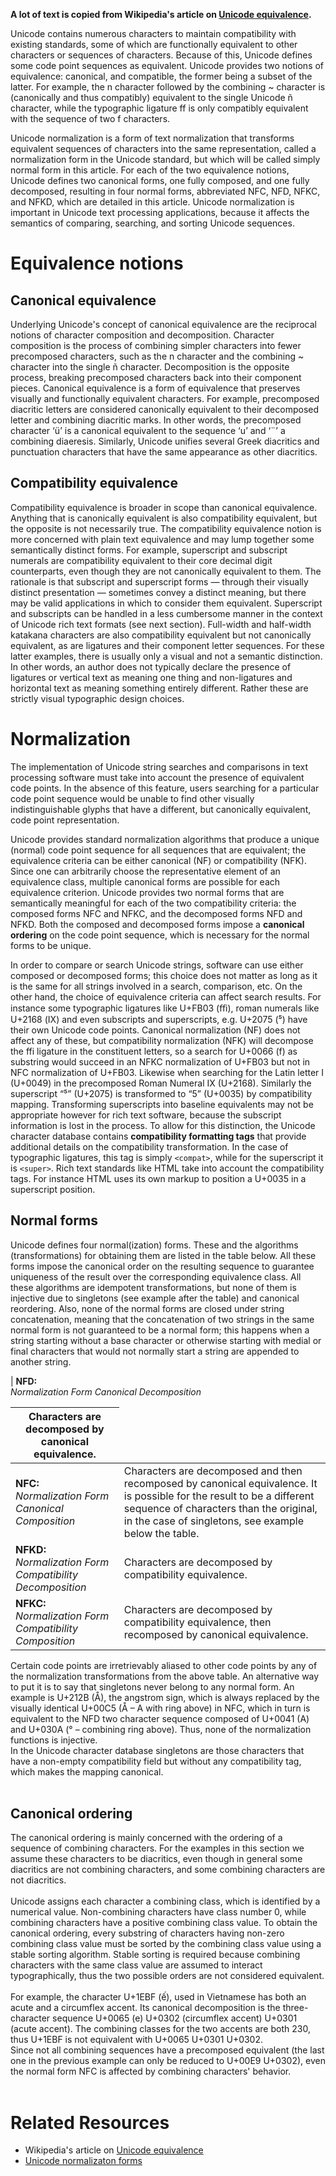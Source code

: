 **A lot of text is copied from Wikipedia's article on [Unicode equivalence](http://en.wikipedia.org/wiki/Unicode_equivalence).**

Unicode contains numerous characters to maintain compatibility with existing standards, some of which are functionally equivalent to other characters or sequences of characters. Because of this, Unicode defines some code point sequences as equivalent. Unicode provides two notions of equivalence: canonical, and compatible, the former being a subset of the latter. For example, the n character followed by the combining ~ character is (canonically and thus compatibly) equivalent to the single Unicode ñ character, while the typographic ligature ff is only compatibly equivalent with the sequence of two f characters.

Unicode normalization is a form of text normalization that transforms equivalent sequences of characters into the same representation, called a normalization form in the Unicode standard, but which will be called simply normal form in this article. For each of the two equivalence notions, Unicode defines two canonical forms, one fully composed, and one fully decomposed, resulting in four normal forms, abbreviated NFC, NFD, NFKC, and NFKD, which are detailed in this article. Unicode normalization is important in Unicode text processing applications, because it affects the semantics of comparing, searching, and sorting Unicode sequences.



# Equivalence notions #

## Canonical equivalence ##
Underlying Unicode's concept of canonical equivalence are the reciprocal notions of character composition and decomposition. Character composition is the process of combining simpler characters into fewer precomposed characters, such as the n character and the combining ~ character into the single ñ character. Decomposition is the opposite process, breaking precomposed characters back into their component pieces.
Canonical equivalence is a form of equivalence that preserves visually and functionally equivalent characters. For example, precomposed diacritic letters are considered canonically equivalent to their decomposed letter and combining diacritic marks. In other words, the precomposed character ‘ü’ is a canonical equivalent to the sequence ‘u’ and ‘¨’ a combining diaeresis. Similarly, Unicode unifies several Greek diacritics and punctuation characters that have the same appearance as other diacritics.

## Compatibility equivalence ##
Compatibility equivalence is broader in scope than canonical equivalence. Anything that is canonically equivalent is also compatibility equivalent, but the opposite is not necessarily true. The compatibility equivalence notion is more concerned with plain text equivalence and may lump together some semantically distinct forms.
For example, superscript and subscript numerals are compatibility equivalent to their core decimal digit counterparts, even though they are not canonically equivalent to them. The rationale is that subscript and superscript forms — through their visually distinct presentation — sometimes convey a distinct meaning, but there may be valid applications in which to consider them equivalent. Superscript and subscripts can be handled in a less cumbersome manner in the context of Unicode rich text formats (see next section).
Full-width and half-width katakana characters are also compatibility equivalent but not canonically equivalent, as are ligatures and their component letter sequences. For these latter examples, there is usually only a visual and not a semantic distinction. In other words, an author does not typically declare the presence of ligatures or vertical text as meaning one thing and non-ligatures and horizontal text as meaning something entirely different. Rather these are strictly visual typographic design choices.


# Normalization #

The implementation of Unicode string searches and comparisons in text processing software must take into account the presence of equivalent code points. In the absence of this feature, users searching for a particular code point sequence would be unable to find other visually indistinguishable glyphs that have a different, but canonically equivalent, code point representation.

Unicode provides standard normalization algorithms that produce a unique (normal) code point sequence for all sequences that are equivalent; the equivalence criteria can be either canonical (NF) or compatibility (NFK). Since one can arbitrarily choose the representative element of an equivalence class, multiple canonical forms are possible for each equivalence criterion. Unicode provides two normal forms that are semantically meaningful for each of the two compatibility criteria: the composed forms NFC and NFKC, and the decomposed forms NFD and NFKD. Both the composed and decomposed forms impose a **canonical ordering** on the code point sequence, which is necessary for the normal forms to be unique.

In order to compare or search Unicode strings, software can use either composed or decomposed forms; this choice does not matter as long as it is the same for all strings involved in a search, comparison, etc. On the other hand, the choice of equivalence criteria can affect search results. For instance some typographic ligatures like U+FB03 (ﬃ), roman numerals like U+2168 (Ⅸ) and even subscripts and superscripts, e.g. U+2075 (⁵) have their own Unicode code points. Canonical normalization (NF) does not affect any of these, but compatibility normalization (NFK) will decompose the ffi ligature in the constituent letters, so a search for U+0066 (f) as substring would succeed in an NFKC normalization of U+FB03 but not in NFC normalization of U+FB03. Likewise when searching for the Latin letter I (U+0049) in the precomposed Roman Numeral Ⅸ (U+2168). Similarly the superscript “⁵” (U+2075) is transformed to “5” (U+0035) by compatibility mapping.
Transforming superscripts into baseline equivalents may not be appropriate however for rich text software, because the subscript information is lost in the process. To allow for this distinction, the Unicode character database contains **compatibility formatting tags** that provide additional details on the compatibility transformation. In the case of typographic ligatures, this tag is simply `<compat>`, while for the superscript it is `<super>`. Rich text standards like HTML take into account the compatibility tags. For instance HTML uses its own markup to position a U+0035 in a superscript position.

## Normal forms ##
Unicode defines four normal(ization) forms. These and the algorithms (transformations) for obtaining them are listed in the table below. All these forms impose the canonical order on the resulting sequence to guarantee uniqueness of the result over the corresponding equivalence class. All these algorithms are idempotent transformations, but none of them is injective due to singletons (see example after the table) and canonical reordering. Also, none of the normal forms are closed under string concatenation, meaning that the concatenation of two strings in the same normal form is not guaranteed to be a normal form; this happens when a string starting without a base character or otherwise starting with medial or final characters that would not normally start a string are appended to another string.

| **NFD:** <br>  <i>Normalization Form Canonical Decomposition</i>       <table><thead><th> Characters are decomposed by canonical equivalence. </th></thead><tbody>
<tr><td> <b>NFC:</b> <br> <i>Normalization Form Canonical Composition</i>         </td><td> Characters are decomposed and then recomposed by canonical equivalence. It is possible for the result to be a different sequence of characters than the original, in the case of singletons, see example below the table. </td></tr>
<tr><td> <b>NFKD:</b> <br> <i>Normalization Form Compatibility Decomposition</i>  </td><td> Characters are decomposed by compatibility equivalence. </td></tr>
<tr><td><b>NFKC:</b> <br> <i>Normalization Form Compatibility Composition</i>     </td><td> Characters are decomposed by compatibility equivalence, then recomposed by canonical equivalence. </td></tr></tbody></table>

Certain code points are irretrievably aliased to other code points by any of the normalization transformations from the above table. An alternative way to put it is to say that singletons never belong to any normal form. An example is U+212B (Å), the angstrom sign, which is always replaced by the visually identical U+00C5 (Å – A with ring above) in NFC, which in turn is equivalent to the NFD two character sequence composed of U+0041 (A) and U+030A (° – combining ring above). Thus, none of the normalization functions is injective.<br>
In the Unicode character database singletons are those characters that have a non-empty compatibility field but without any compatibility tag, which makes the mapping canonical.<br>
<br>
<h2>Canonical ordering</h2>

The canonical ordering is mainly concerned with the ordering of a sequence of combining characters. For the examples in this section we assume these characters to be diacritics, even though in general some diacritics are not combining characters, and some combining characters are not diacritics.<br>
<br>
Unicode assigns each character a combining class, which is identified by a numerical value. Non-combining characters have class number 0, while combining characters have a positive combining class value. To obtain the canonical ordering, every substring of characters having non-zero combining class value must be sorted by the combining class value using a stable sorting algorithm. Stable sorting is required because combining characters with the same class value are assumed to interact typographically, thus the two possible orders are not considered equivalent.<br>
<br>
For example, the character U+1EBF (ế), used in Vietnamese has both an acute and a circumflex accent. Its canonical decomposition is the three-character sequence U+0065 (e) U+0302 (circumflex accent) U+0301 (acute accent). The combining classes for the two accents are both 230, thus U+1EBF is not equivalent with U+0065 U+0301 U+0302.<br>
Since not all combining sequences have a precomposed equivalent (the last one in the previous example can only be reduced to U+00E9 U+0302), even the normal form NFC is affected by combining characters' behavior.<br>
<br>
<h1>Related Resources</h1>
<ul><li>Wikipedia's article on <a href='http://en.wikipedia.org/wiki/Unicode_equivalence'>Unicode equivalence</a>
</li><li><a href='http://unicode.org/reports/tr15/'>Unicode normalizaton forms</a>